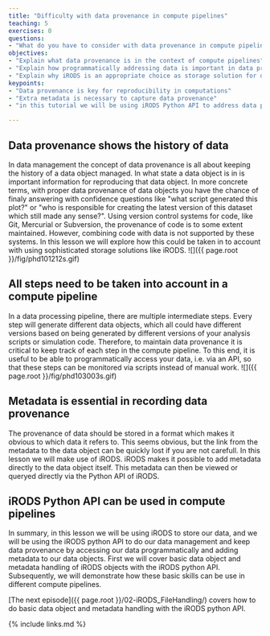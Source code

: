 ```yaml
---
title: "Difficulty with data provenance in compute pipelines"
teaching: 5
exercises: 0
questions:
- "What do you have to consider with data provenance in compute pipelines?"
objectives:
- "Explain what data provenance is in the context of compute pipelines"
- "Explain how programmatically addressing data is important in data provenance"
- "Explain why iRODS is an appropriate choice as storage solution for data provenance"
keypoints:
- "Data provenance is key for reproducibility in computations"
- "Extra metadata is necessary to capture data provenance"
- "in this tutorial we will be using iRODS Python API to address data programmatically"

---
```


## Data provenance shows the history of data
In data management the concept of data provenance is all about keeping the history of a data object managed.
In what state a data object is in is important information for reproducing that data object.
In more concrete terms, with proper data provenance of data objects you have the chance of finaly answering with confidence questions like "what script generated this plot?" or "who is responsible for creating the latest version of this dataset which still made any sense?".
Using version control systems for code, like Git, Mercurial or Subversion, the provenance of code is to some extent maintained. 
However, combining code with data is not supported by these systems.
In this lesson we will explore how this could be taken in to account with using sophisticated storage solutions like iRODS.
![]({{ page.root }}/fig/phd101212s.gif)

## All steps need to be taken into account in a compute pipeline
In a data processing pipeline, there are multiple intermediate steps. 
Every step will generate different data objects, which all could have different versions based on being generated by different versions of your analysis scripts or simulation code. 
Therefore, to maintain data provenance it is critical to keep track of each step in the compute pipeline. 
To this end, it is useful to be able to programmatically access your data, i.e. via an API, so that these steps can be monitored via scripts instead of manual work. 
![]({{ page.root }}/fig/phd103003s.gif)


## Metadata is essential in recording data provenance
The provenance of data should be stored in a format which makes it obvious to which data it refers to. 
This seems obvious, but the link from the metadata to the data object can be quickly lost if you are not carefull. 
In this lesson we will make use of iRODS. iRODS makes it possible to add metadata directly to the data object itself. 
This metadata can then be viewed or queryed directly via the Python API of iRODS. 

## iRODS Python API can be used in compute pipelines
In summary, in this lesson we will be using iRODS to store our data, and we will be using the iRODS python API to do our data management and keep data provenance by accessing our data programmatically and adding metadata to our data objects. 
First we will cover basic data object and metadata handling of iRODS objects with the iRODS python API. 
Subsequently, we will demonstrate how these basic skills can be use in different compute pipelines. 

[The next episode]({{ page.root }}/02-iRODS_FileHandling/) covers how to do basic data object and metadata handling with the iRODS python API.

{% include links.md %}



